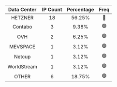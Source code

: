 | Data Center | IP Count | Percentage | Freq |
|:------------:|:--------:|:-----------:|:-----:|
| HETZNER | 18 | 56.25% | 🔴 |
| Contabo | 3 | 9.38% | 🟢 |
| OVH | 2 | 6.25% | 🟢 |
| MEVSPACE | 1 | 3.12% | 🟢 |
| Netcup | 1 | 3.12% | 🟢 |
| WorldStream | 1 | 3.12% | 🟢 |
| OTHER | 6 | 18.75% | 🟢 |